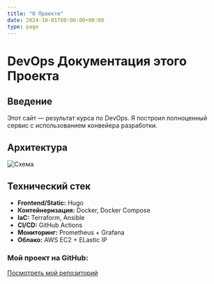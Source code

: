 ```yaml
---
title: "О Проекте"
date: 2024-10-01T00:00:00+00:00
type: page
---
```


# DevOps Документация этого Проекта

## Введение
Этот сайт — результат курса по DevOps. Я построил полноценный сервис с использованием конвейера разработки.

## Архитектура

![Схема](/diagram.png)


## Технический стек
- **Frontend/Static:** Hugo
- **Контейнеризация:** Docker, Docker Compose
- **IaC:** Terraform, Ansible
- **CI/CD:** GitHub Actions
- **Мониторинг:** Prometheus + Grafana
- **Облако:** AWS EC2 + ELastic IP


### Мой проект на GitHub:
<i class="fab fa-github"></i> [Посмотреть мой репозиторий](https://github.com/zhenyapetko?tab=repositories)